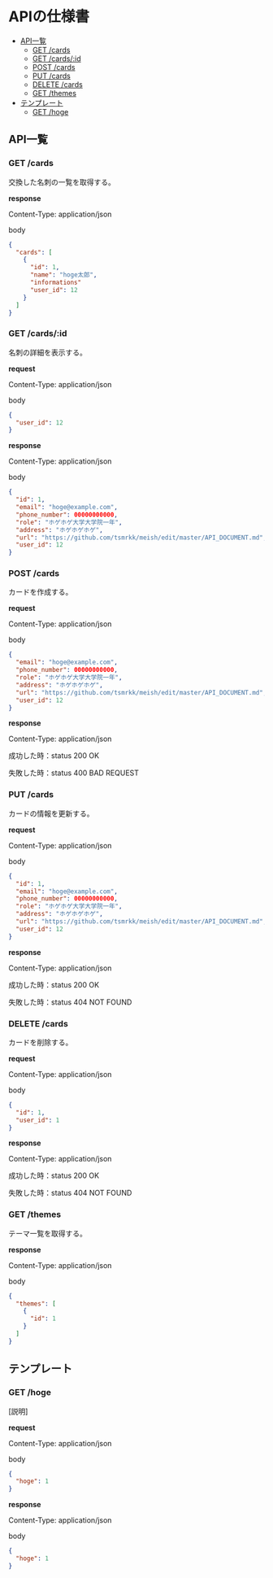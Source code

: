# APIの仕様書

<!-- START doctoc generated TOC please keep comment here to allow auto update -->
<!-- DON'T EDIT THIS SECTION, INSTEAD RE-RUN doctoc TO UPDATE -->

- [API一覧](#api%E4%B8%80%E8%A6%A7)
  - [GET /cards](#get-cards)
  - [GET /cards/:id](#get-cardsid)
  - [POST /cards](#post-cards)
  - [PUT /cards](#put-cards)
  - [DELETE /cards](#delete-cards)
  - [GET /themes](#get-themes)
- [テンプレート](#%E3%83%86%E3%83%B3%E3%83%97%E3%83%AC%E3%83%BC%E3%83%88)
  - [GET /hoge](#get-hoge)

<!-- END doctoc generated TOC please keep comment here to allow auto update -->

## API一覧

### GET /cards

交換した名刺の一覧を取得する。

**response**

Content-Type: application/json

body  

```json
{
  "cards": [
    {
      "id": 1,
      "name": "hoge太郎",
      "informations"
      "user_id": 12
    }
  ]
}
```

### GET /cards/:id

名刺の詳細を表示する。

**request**

Content-Type: application/json

body
 
```json
{
  "user_id": 12
}
```

**response**

Content-Type: application/json

body  

```json
{
  "id": 1,
  "email": "hoge@example.com",
  "phone_number": 00000000000,
  "role": "ホゲホゲ大学大学院一年",
  "address": "ホゲホゲホゲ",
  "url": "https://github.com/tsmrkk/meish/edit/master/API_DOCUMENT.md",
  "user_id": 12
}
```

### POST /cards

カードを作成する。

**request**

Content-Type: application/json

body
 
```json
{
  "email": "hoge@example.com",
  "phone_number": 00000000000,
  "role": "ホゲホゲ大学大学院一年",
  "address": "ホゲホゲホゲ",
  "url": "https://github.com/tsmrkk/meish/edit/master/API_DOCUMENT.md",
  "user_id": 12
}
```

**response**

Content-Type: application/json

成功した時：status 200 OK

失敗した時：status 400 BAD REQUEST

### PUT /cards

カードの情報を更新する。

**request**

Content-Type: application/json

body
 
```json
{
  "id": 1,
  "email": "hoge@example.com",
  "phone_number": 00000000000,
  "role": "ホゲホゲ大学大学院一年",
  "address": "ホゲホゲホゲ",
  "url": "https://github.com/tsmrkk/meish/edit/master/API_DOCUMENT.md",
  "user_id": 12
}
```

**response**

Content-Type: application/json

成功した時：status 200 OK

失敗した時：status 404 NOT FOUND	

### DELETE /cards

カードを削除する。

**request**

Content-Type: application/json

body
 
```json
{
  "id": 1,
  "user_id": 1
}
```

**response**

Content-Type: application/json

成功した時：status 200 OK

失敗した時：status 404 NOT FOUND	

### GET /themes

テーマ一覧を取得する。

**response**

Content-Type: application/json

body  

```json
{
  "themes": [
    {
      "id": 1
    }
  ]
}
```

## テンプレート

### GET /hoge

[説明]

**request**

Content-Type: application/json

body
 
```json
{
  "hoge": 1
}
```

**response**

Content-Type: application/json

body  

```json
{
  "hoge": 1
}
```
